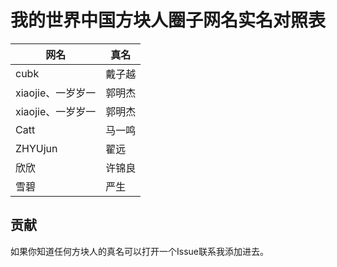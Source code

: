 # 我的世界中国方块人圈子网名实名对照表

| 网名 | 真名 |
| --- | --- |
| cubk | 戴子越 |
| xiaojie、一岁岁一 | 郭明杰 |
| xiaojie、一岁岁一 | 郭明杰 |
| Catt | 马一鸣 |
| ZHYUjun | 翟远 |
| 欣欣 | 许锦良 |
| 雪碧 | 严生 |

## 贡献

如果你知道任何方块人的真名可以打开一个Issue联系我添加进去。
